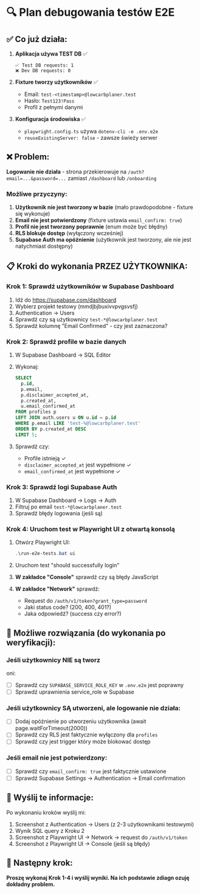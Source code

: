 # 🔍 Plan debugowania testów E2E

## ✅ Co już działa:

1. **Aplikacja używa TEST DB** ✅

   ```
   ✅ Test DB requests: 1
   ❌ Dev DB requests: 0
   ```

2. **Fixture tworzy użytkowników** ✅
   - Email: `test-<timestamp>@lowcarbplaner.test`
   - Hasło: `Test123!Pass`
   - Profil z pełnymi danymi

3. **Konfiguracja środowiska** ✅
   - `playwright.config.ts` używa `dotenv-cli -e .env.e2e`
   - `reuseExistingServer: false` - zawsze świeży serwer

## ❌ Problem:

**Logowanie nie działa** - strona przekierowuje na `/auth?email=...&password=...` zamiast `/dashboard` lub `/onboarding`

### Możliwe przyczyny:

1. **Użytkownik nie jest tworzony w bazie** (mało prawdopodobne - fixture się wykonuje)
2. **Email nie jest potwierdzony** (fixture ustawia `email_confirm: true`)
3. **Profil nie jest tworzony poprawnie** (enum może być błędny)
4. **RLS blokuje dostęp** (wyłączony wcześniej)
5. **Supabase Auth ma opóźnienie** (użytkownik jest tworzony, ale nie jest natychmiast dostępny)

## 📋 Kroki do wykonania PRZEZ UŻYTKOWNIKA:

### Krok 1: Sprawdź użytkowników w Supabase Dashboard

1. Idź do https://supabase.com/dashboard
2. Wybierz projekt testowy (mmdjbjbuxivvpvgsvsfj)
3. Authentication → Users
4. Sprawdź czy są użytkownicy `test-*@lowcarbplaner.test`
5. Sprawdź kolumnę "Email Confirmed" - czy jest zaznaczona?

### Krok 2: Sprawdź profile w bazie danych

1. W Supabase Dashboard → SQL Editor
2. Wykonaj:

   ```sql
   SELECT
     p.id,
     p.email,
     p.disclaimer_accepted_at,
     p.created_at,
     u.email_confirmed_at
   FROM profiles p
   LEFT JOIN auth.users u ON u.id = p.id
   WHERE p.email LIKE 'test-%@lowcarbplaner.test'
   ORDER BY p.created_at DESC
   LIMIT 5;
   ```

3. Sprawdź czy:
   - Profile istnieją ✓
   - `disclaimer_accepted_at` jest wypełnione ✓
   - `email_confirmed_at` jest wypełnione ✓

### Krok 3: Sprawdź logi Supabase Auth

1. W Supabase Dashboard → Logs → Auth
2. Filtruj po email `test-*@lowcarbplaner.test`
3. Sprawdź błędy logowania (jeśli są)

### Krok 4: Uruchom test w Playwright UI z otwartą konsolą

1. Otwórz Playwright UI:

   ```powershell
   .\run-e2e-tests.bat ui
   ```

2. Uruchom test "should successfully login"

3. **W zakładce "Console"** sprawdź czy są błędy JavaScript

4. **W zakładce "Network"** sprawdź:
   - Request do `/auth/v1/token?grant_type=password`
   - Jaki status code? (200, 400, 401?)
   - Jaka odpowiedź? (success czy error?)

## 🔧 Możliwe rozwiązania (do wykonania po weryfikacji):

### Jeśli użytkownicy NIE są tworz

oni:

- [ ] Sprawdź czy `SUPABASE_SERVICE_ROLE_KEY` w `.env.e2e` jest poprawny
- [ ] Sprawdź uprawnienia service_role w Supabase

### Jeśli użytkownicy SĄ utworzeni, ale logowanie nie działa:

- [ ] Dodaj opóźnienie po utworzeniu użytkownika (await page.waitForTimeout(2000))
- [ ] Sprawdź czy RLS jest faktycznie wyłączony dla `profiles`
- [ ] Sprawdź czy jest trigger który może blokować dostęp

### Jeśli email nie jest potwierdzony:

- [ ] Sprawdź czy `email_confirm: true` jest faktycznie ustawione
- [ ] Sprawdź Supabase Settings → Authentication → Email confirmation

## 📸 Wyślij te informacje:

Po wykonaniu kroków wyślij mi:

1. Screenshot z Authentication → Users (z 2-3 użytkownikami testowymi)
2. Wynik SQL query z Kroku 2
3. Screenshot z Playwright UI → Network → request do `/auth/v1/token`
4. Screenshot z Playwright UI → Console (jeśli są błędy)

## 🎯 Następny krok:

**Proszę wykonaj Krok 1-4 i wyślij wyniki. Na ich podstawie zdiagn ozuję dokładny problem.**
